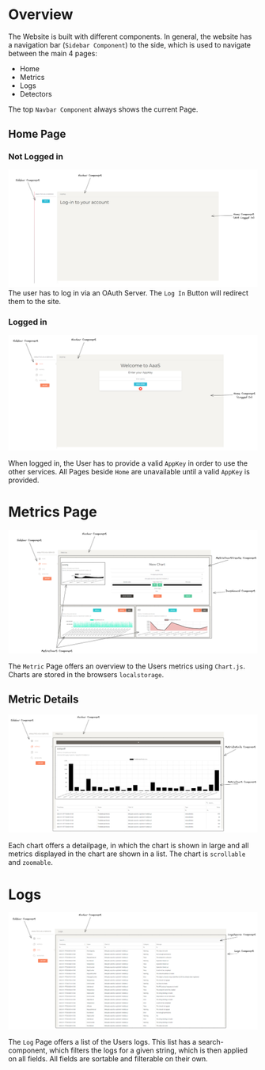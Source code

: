# Overview
The Website is built with different components. In general, the website has a navigation bar (`Sidebar Component`) to the side, which is used to navigate between the main 4 pages:
* Home
* Metrics
* Logs
* Detectors

The top `Navbar Component` always shows the current Page.

## Home Page
### Not Logged in
![](./img/home_noLogin.PNG)
The user has to log in via an OAuth Server. The `Log In` Button will redirect them to the site.

### Logged in
![](./img/home_Login.PNG)

When logged in, the User has to provide a valid `AppKey` in order to use the other services. All Pages beside `Home` are unavailable until a valid `AppKey` is provided.

# Metrics Page
![](./img/metric.PNG)

The `Metric` Page offers an overview to the Users metrics using `Chart.js`.
Charts are stored in the browsers `localstorage`.

## Metric Details
![](./img/metric_details.PNG)

Each chart offers a detailpage, in which the chart is shown in large and all metrics displayed in the chart are shown in a list.
The chart is `scrollable` and `zoomable`.

# Logs
![](./img/logs.PNG)

The `Log` Page offers a list of the Users logs. This list has a search-component, which filters the logs for a given string, which is then applied on all fields.
All fields are sortable and filterable on their own.
